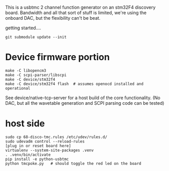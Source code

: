 
This is a usbtmc 2 channel function generator on an stm32F4 discovery board.
Bandwidth and all that sort of stuff is limited, we're using the onboard DAC,
but the flexibility can't be beat.

getting started....

```
git submodule update --init
```

Device firmware portion
=======================
```
make -C libopencm3
make -C scpi-parser/libscpi
make -C device/stm32f4
make -C device/stm32f4 flash  # assumes openocd installed and operational
```

See device/native-tcp-server for a host build of the core functionality. (No
DAC, but all the wavetable generation and SCPI parsing code can be tested)

host side
=========
```
sudo cp 68-disco-tmc.rules /etc/udev/rules.d/
sudo udevadm control --reload-rules
[plug in or reset board here]
virtualenv --system-site-packages .venv
. .venv/bin/activate
pip install -e python-usbtmc
python tmcpoke.py   # should toggle the red led on the board
```
